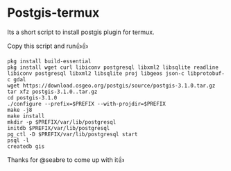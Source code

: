 # Postgis-termux
Its a short script to install postgis plugin for termux.

Copy this script and run👍👍



```
pkg install build-essential
pkg install wget curl libiconv postgresql libxml2 libsqlite readline libiconv postgresql libxml2 libsqlite proj libgeos json-c libprotobuf-c gdal
wget https://download.osgeo.org/postgis/source/postgis-3.1.0.tar.gz
tar xfz postgis-3.1.0..tar.gz
cd postgis-3.1.0
./configure --prefix=$PREFIX --with-projdir=$PREFIX
make -j8
make install
mkdir -p $PREFIX/var/lib/postgresql
initdb $PREFIX/var/lib/postgresql
pg_ctl -D $PREFIX/var/lib/postgresql start
psql -l
createdb gis
```

Thanks for @seabre to come up with it👍
